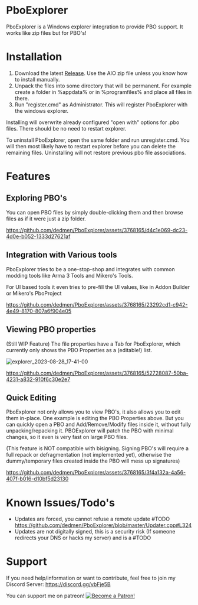 # PboExplorer

PboExplorer is a Windows explorer integration to provide PBO support. It works like zip files but for PBO's!


# Installation

1. Download the latest [Release](https://github.com/dedmen/PboExplorer/releases). Use the AIO zip file unless you know how to install manually.
2. Unpack the files into some directory that will be permanent. For example create a folder in %appdata% or in %programfiles% and place all files in there.
3. Run "register.cmd" as Administrator. This will register PboExplorer with the windows explorer.

Installing will overwrite already configured "open with" options for .pbo files.
There should be no need to restart explorer.

To uninstall PboExplorer, open the same folder and run unregister.cmd. You will then most likely have to restart explorer before you can delete the remaining files.
Uninstalling will not restore previous pbo file associations.

# Features

## Exploring PBO's

You can open PBO files by simply double-clicking them and then browse files as if it were just a zip folder.

https://github.com/dedmen/PboExplorer/assets/3768165/d4c1e069-dc23-4d0e-b052-1333d27621af



## Integration with Various tools

PboExplorer tries to be a one-stop-shop and integrates with common modding tools like Arma 3 Tools and Mikero's Tools.

For UI based tools it even tries to pre-fill the UI values, like in Addon Builder or Mikero's PboProject


https://github.com/dedmen/PboExplorer/assets/3768165/23292cd1-c942-4e49-8170-807a6f904e05

## Viewing PBO properties

(Still WIP Feature)
The file properties have a Tab for PboExplorer, which currently only shows the PBO Properties as a (editable!) list.

![explorer_2023-08-28_17-41-00](https://github.com/dedmen/PboExplorer/assets/3768165/e2f2fc3e-3308-4271-b570-793a60217581)

https://github.com/dedmen/PboExplorer/assets/3768165/52728087-50ba-4231-a832-910f6c30e2e7

## Quick Editing

PboExplorer not only allows you to view PBO's, it also allows you to edit them in-place.
One example is editing the PBO Properties above. But you can quickly open a PBO and Add/Remove/Modify files inside it, without fully unpacking/repacking it.
PBOExplorer will patch the PBO with minimal changes, so it even is very fast on large PBO files.

(This feature is NOT compatible with bisigning. Signing PBO's will require a full repack or defragmentation (not implemented yet), otherwise the dummy/temporary files created inside the PBO will mess up signatures)

https://github.com/dedmen/PboExplorer/assets/3768165/3f4a132a-4a56-407f-b016-d10bf5d23130


# Known Issues/Todo's

- Updates are forced, you cannot refuse a remote update #TODO https://github.com/dedmen/PboExplorer/blob/master/Updater.cpp#L324
- Updates are not digitally signed, this is a security risk (If someone redirects your DNS or hacks my server) and is a #TODO


# Support

If you need help/information or want to contribute, feel free to join my Discord Server: https://discord.gg/vbFje5B


You can support me on patreon!
<a href="https://www.patreon.com/join/dedmen">
    <img src="https://c5.patreon.com/external/logo/become_a_patron_button.png" alt="Become a Patron!">
</a>

